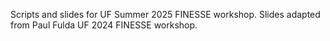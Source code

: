 Scripts and slides for UF Summer 2025 FINESSE workshop. Slides adapted from Paul Fulda UF 2024 FINESSE workshop.
